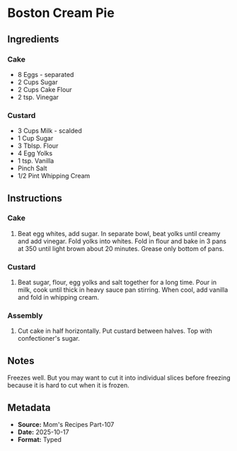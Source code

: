 # Boston Cream Pie

## Ingredients

### Cake
- 8 Eggs - separated
- 2 Cups Sugar
- 2 Cups Cake Flour
- 2 tsp. Vinegar

### Custard
- 3 Cups Milk - scalded
- 1 Cup Sugar
- 3 Tblsp. Flour
- 4 Egg Yolks
- 1 tsp. Vanilla
- Pinch Salt
- 1/2 Pint Whipping Cream

## Instructions

### Cake
1. Beat egg whites, add sugar. In separate bowl, beat yolks until creamy and add vinegar. Fold yolks into whites. Fold in flour and bake in 3 pans at 350 until light brown about 20 minutes. Grease only bottom of pans.

### Custard
1. Beat sugar, flour, egg yolks and salt together for a long time. Pour in milk, cook until thick in heavy sauce pan stirring. When cool, add vanilla and fold in whipping cream.

### Assembly
1. Cut cake in half horizontally. Put custard between halves. Top with confectioner's sugar.

## Notes

Freezes well. But you may want to cut it into individual slices before freezing because it is hard to cut when it is frozen.

## Metadata

- **Source:** Mom's Recipes Part-107
- **Date:** 2025-10-17
- **Format:** Typed
